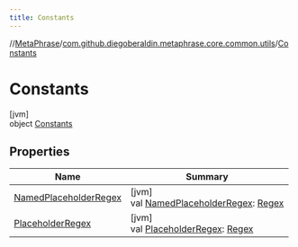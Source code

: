 ```yaml
---
title: Constants
---
```

//[MetaPhrase](../../../index.html)/[com.github.diegoberaldin.metaphrase.core.common.utils](../index.html)/[Constants](index.html)



# Constants



[jvm]\
object [Constants](index.html)



## Properties


| Name | Summary |
|---|---|
| [NamedPlaceholderRegex](-named-placeholder-regex.html) | [jvm]<br>val [NamedPlaceholderRegex](-named-placeholder-regex.html): [Regex](https://kotlinlang.org/api/latest/jvm/stdlib/kotlin.text/-regex/index.html) |
| [PlaceholderRegex](-placeholder-regex.html) | [jvm]<br>val [PlaceholderRegex](-placeholder-regex.html): [Regex](https://kotlinlang.org/api/latest/jvm/stdlib/kotlin.text/-regex/index.html) |

